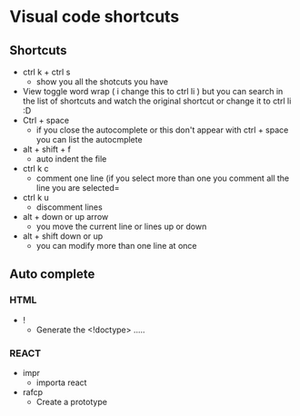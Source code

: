 # Visual code shortcuts 

## Shortcuts 

* ctrl k + ctrl s 
   * show you all the shotcuts you have
* View toggle word wrap ( i change this to ctrl li ) but you can search in the list of shortcuts and watch the original shortcut or change it to ctrl li :D  
* Ctrl + space 
   * if you close the autocomplete or this don't appear with ctrl + space you can list the autocmplete 
* alt + shift + f 
   * auto indent the file 
* ctrl k c 
   * comment one line (if you select more than one you comment all the line you are selected= 
* ctrl k u 
   * discomment lines 
* alt + down or up arrow 
   * you move the current line or lines up or down 
* alt + shift down or up
   * you can modify more than one line at once 

## Auto complete 

### HTML 
* !
   * Generate the <!doctype> <head> </head> <body> ..... 


### REACT 
* impr 
   * importa react 
* rafcp   
   * Create a prototype 
 
